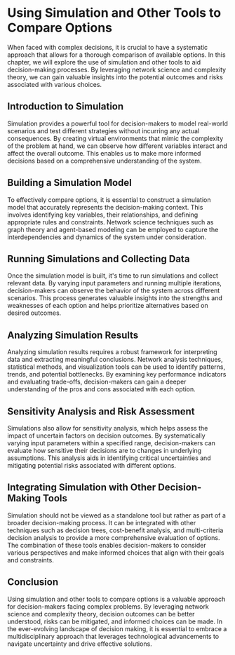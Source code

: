 # Using Simulation and Other Tools to Compare Options

When faced with complex decisions, it is crucial to have a systematic approach that allows for a thorough comparison of available options. In this chapter, we will explore the use of simulation and other tools to aid decision-making processes. By leveraging network science and complexity theory, we can gain valuable insights into the potential outcomes and risks associated with various choices.

## Introduction to Simulation

Simulation provides a powerful tool for decision-makers to model real-world scenarios and test different strategies without incurring any actual consequences. By creating virtual environments that mimic the complexity of the problem at hand, we can observe how different variables interact and affect the overall outcome. This enables us to make more informed decisions based on a comprehensive understanding of the system.

## Building a Simulation Model

To effectively compare options, it is essential to construct a simulation model that accurately represents the decision-making context. This involves identifying key variables, their relationships, and defining appropriate rules and constraints. Network science techniques such as graph theory and agent-based modeling can be employed to capture the interdependencies and dynamics of the system under consideration.

## Running Simulations and Collecting Data

Once the simulation model is built, it's time to run simulations and collect relevant data. By varying input parameters and running multiple iterations, decision-makers can observe the behavior of the system across different scenarios. This process generates valuable insights into the strengths and weaknesses of each option and helps prioritize alternatives based on desired outcomes.

## Analyzing Simulation Results

Analyzing simulation results requires a robust framework for interpreting data and extracting meaningful conclusions. Network analysis techniques, statistical methods, and visualization tools can be used to identify patterns, trends, and potential bottlenecks. By examining key performance indicators and evaluating trade-offs, decision-makers can gain a deeper understanding of the pros and cons associated with each option.

## Sensitivity Analysis and Risk Assessment

Simulations also allow for sensitivity analysis, which helps assess the impact of uncertain factors on decision outcomes. By systematically varying input parameters within a specified range, decision-makers can evaluate how sensitive their decisions are to changes in underlying assumptions. This analysis aids in identifying critical uncertainties and mitigating potential risks associated with different options.

## Integrating Simulation with Other Decision-Making Tools

Simulation should not be viewed as a standalone tool but rather as part of a broader decision-making process. It can be integrated with other techniques such as decision trees, cost-benefit analysis, and multi-criteria decision analysis to provide a more comprehensive evaluation of options. The combination of these tools enables decision-makers to consider various perspectives and make informed choices that align with their goals and constraints.

## Conclusion

Using simulation and other tools to compare options is a valuable approach for decision-makers facing complex problems. By leveraging network science and complexity theory, decision outcomes can be better understood, risks can be mitigated, and informed choices can be made. In the ever-evolving landscape of decision making, it is essential to embrace a multidisciplinary approach that leverages technological advancements to navigate uncertainty and drive effective solutions.
